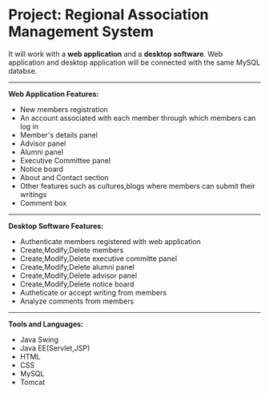 # Project: Regional Association Management System

It will work with a **web application** and a **desktop software**. Web application and desktop application will be connected with the same MySQL databse.
***
**Web Application Features:**
- New members registration
- An account associated with each member through which members can log in
- Member's details panel
- Advisor panel
- Alumni panel
- Executive Committee panel
- Notice board
- About and Contact section
- Other features such as cultures,blogs where members can submit their writings
- Comment box
***
**Desktop Software Features:**
- Authenticate members registered with web application 
- Create,Modify,Delete members
- Create,Modify,Delete executive committe panel
- Create,Modify,Delete alumni panel
- Create,Modify,Delete advisor panel
- Create,Modify,Delete notice board
- Autheticate or accept writing from members
- Analyze comments from members
***
**Tools and Languages:**
- Java Swing
- Java EE(Servlet,JSP)
- HTML
- CSS
- MySQL
- Tomcat
